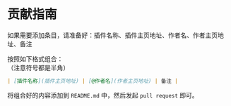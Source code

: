 # 贡献指南

如果需要添加条目，请准备好：插件名称、插件主页地址、作者名、作者主页地址、备注

按照如下格式组合：  
（注意符号都是半角）

```markdown
| [插件名称](插件主页地址) | [@作者名](作者主页地址) | 备注 |
```

将组合好的内容添加到 `README.md` 中，然后发起 `pull request` 即可。
